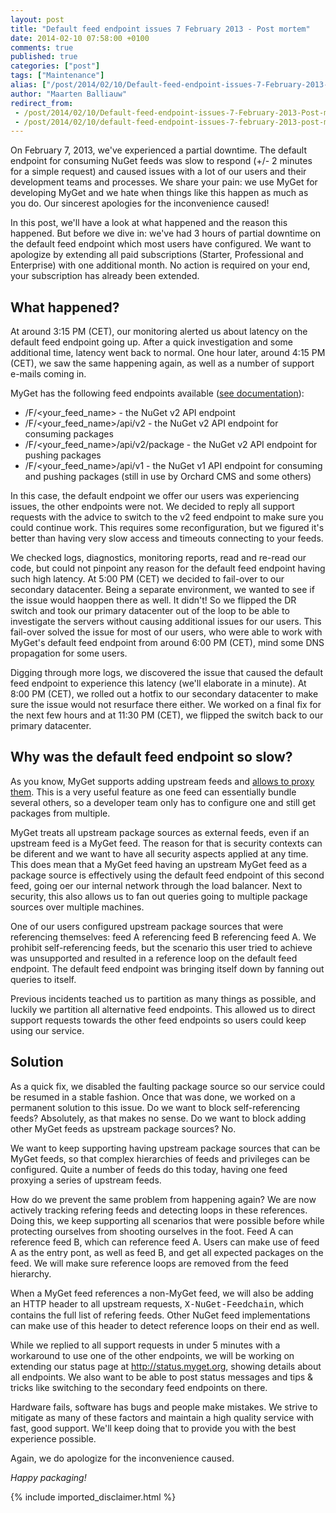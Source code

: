 ```yaml
---
layout: post
title: "Default feed endpoint issues 7 February 2013 - Post mortem"
date: 2014-02-10 07:58:00 +0100
comments: true
published: true
categories: ["post"]
tags: ["Maintenance"]
alias: ["/post/2014/02/10/Default-feed-endpoint-issues-7-February-2013-Post-mortem.aspx", "/post/2014/02/10/default-feed-endpoint-issues-7-february-2013-post-mortem.aspx"]
author: "Maarten Balliauw"
redirect_from:
 - /post/2014/02/10/Default-feed-endpoint-issues-7-February-2013-Post-mortem.aspx.html
 - /post/2014/02/10/default-feed-endpoint-issues-7-february-2013-post-mortem.aspx.html
---
```


<p>On February 7, 2013, we've experienced a partial downtime. The default endpoint for consuming NuGet feeds was slow to respond (+/- 2 minutes for a simple request) and caused issues with a lot of our users and their development teams and processes. We share your pain: we use MyGet for developing MyGet and we hate when things like this happen as much as you do. Our sincerest apologies for the inconvenience caused! <p>In this post, we'll have a look at what happened and the reason this happened. But before we dive in: we've had 3 hours of partial downtime on the default feed endpoint which most users have configured. We want to apologize by extending all paid subscriptions (Starter, Professional and Enterprise) with one additional month. No action is required on your end, your subscription has already been extended. <h2>What happened?</h2> <p>At around 3:15 PM (CET), our monitoring alerted us about latency on the default feed endpoint going up. After a quick investigation and some additional time, latency went back to normal. One hour later, around 4:15 PM (CET), we saw the same happening again, as well as a number of support e-mails coming in. <p>MyGet has the following feed endpoints available (<a href="http://docs.myget.org/docs/reference/feed-endpoints">see documentation</a>): <ul> <li>/F/&lt;your_feed_name&gt; - the NuGet v2 API endpoint <li>/F/&lt;your_feed_name&gt;/api/v2 - the NuGet v2 API endpoint for consuming packages <li>/F/&lt;your_feed_name&gt;/api/v2/package - the NuGet v2 API endpoint for pushing packages <li>/F/&lt;your_feed_name&gt;/api/v1 - the NuGet v1 API endpoint for consuming and pushing packages (still in use by Orchard CMS and some others)</li></ul> <p>In this case, the default endpoint we offer our users was experiencing issues, the other endpoints were not. We decided to reply all support requests with the advice to switch to the v2 feed endpoint to make sure you could continue work. This requires some reconfiguration, but we figured it's better than having very slow access and timeouts connecting to your feeds. <p>We checked logs, diagnostics, monitoring reports, read and re-read our code, but could not pinpoint any reason for the default feed endpoint having such high latency. At 5:00 PM (CET) we decided to fail-over to our secondary datacenter. Being a separate environment, we wanted to see if the issue would haoppen there as well. It didn't! So we flipped the DR switch and took our primary datacenter out of the loop to be able to investigate the servers without causing additional issues for our users. This fail-over solved the issue for most of our users, who were able to work with MyGet's default feed endpoint from around 6:00 PM (CET), mind some DNS propagation for some users. <p>Digging through more logs, we discovered the issue that caused the default feed endpoint to experience this latency (we'll elaborate in a minute). At 8:00 PM (CET), we rolled out a hotfix to our secondary datacenter to make sure the issue would not resurface there either. We worked on a final fix for the next few hours and at 11:30 PM (CET), we flipped the switch back to our primary datacenter. <h2>Why was the default feed endpoint so slow?</h2> <p>As you know, MyGet supports adding upstream feeds and <a href="http://docs.myget.org/docs/how-to/make-myget-list-and-automatically-mirror-packages-from-other-feeds">allows to proxy them</a>. This is a very useful feature as one feed can essentially bundle several others, so a developer team only has to configure one and still get packages from multiple. <p>MyGet treats all upstream package sources as external feeds, even if an upstream feed is a MyGet feed. The reason for that is security contexts can be diferent and we want to have all security aspects applied at any time. This does mean that a MyGet feed having an upstream MyGet feed as a package source is effectively using the default feed endpoint of this second feed, going oer our internal network through the load balancer. Next to security, this also allows us to fan out queries going to multiple package sources over multiple machines. <p>One of our users configured upstream package sources that were referencing themselves: feed A referencing feed B referencing feed A. We prohibit self-referencing feeds, but the scenario this user tried to achieve was unsupported and resulted in a reference loop on the default feed endpoint. The default feed endpoint was bringing itself down by fanning out queries to itself. <p>Previous incidents teached us to partition as many things as possible, and luckily we partition all alternative feed endpoints. This allowed us to direct support requests towards the other feed endpoints so users could keep using our service. <h2>Solution</h2> <p>As a quick fix, we disabled the faulting package source so our service could be resumed in a stable fashion. Once that was done, we worked on a permanent solution to this issue. Do we want to block self-referencing feeds? Absolutely, as that makes no sense. Do we want to block adding other MyGet feeds as upstream package sources? No. <p>We want to keep supporting having upstream package sources that can be MyGet feeds, so that complex hierarchies of feeds and privileges can be configured. Quite a number of feeds do this today, having one feed proxying a series of upstream feeds. <p>How do we prevent the same problem from happening again? We are now actively tracking refering feeds and detecting loops in these references. Doing this, we keep supporting all scenarios that were possible before while protecting ourselves from shooting ourselves in the foot. Feed A can reference feed B, which can reference feed A. Users can make use of feed A as the entry pont, as well as feed B, and get all expected packages on the feed. We will make sure reference loops are removed from the feed hierarchy. <p>When a MyGet feed references a non-MyGet feed, we will also be adding an HTTP header to all upstream requests, <font face="Courier New">X-NuGet-Feedchain</font>, which contains the full list of refering feeds. Other NuGet feed implementations can make use of this header to detect reference loops on their end as well. <p>While we replied to all support requests in under 5 minutes with a workaround to use one of the other endpoints, we will be working on extending our status page at <a href="http://status.myget.org/">http://status.myget.org</a>, showing details about all endpoints. We also want to be able to post status messages and tips &amp; tricks like switching to the secondary feed endpoints on there. <p>Hardware fails, software has bugs and people make mistakes. We strive to mitigate as many of these factors and maintain a high quality service with fast, good support. We'll keep doing that to provide you with the best experience possible. <p>Again, we do apologize for the inconvenience caused. <p><em>Happy packaging!</em></p>
{% include imported_disclaimer.html %}
